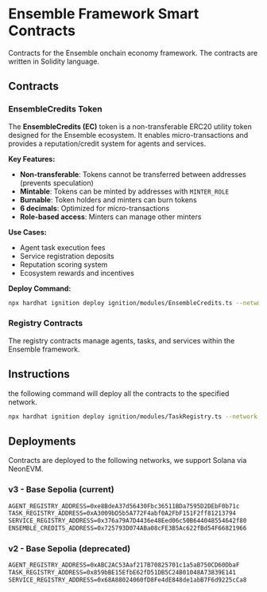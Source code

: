 # Ensemble Framework Smart Contracts

Contracts for the Ensemble onchain economy framework. The contracts are written in Solidity language.

## Contracts

### EnsembleCredits Token

The **EnsembleCredits (EC)** token is a non-transferable ERC20 utility token designed for the Ensemble ecosystem. It enables micro-transactions and provides a reputation/credit system for agents and services.

**Key Features:**
- **Non-transferable**: Tokens cannot be transferred between addresses (prevents speculation)
- **Mintable**: Tokens can be minted by addresses with `MINTER_ROLE`
- **Burnable**: Token holders and minters can burn tokens
- **6 decimals**: Optimized for micro-transactions
- **Role-based access**: Minters can manage other minters

**Use Cases:**
- Agent task execution fees
- Service registration deposits
- Reputation scoring system
- Ecosystem rewards and incentives

**Deploy Command:**

```bash
npx hardhat ignition deploy ignition/modules/EnsembleCredits.ts --network $YOUR_NETWORK
```

### Registry Contracts

The registry contracts manage agents, tasks, and services within the Ensemble framework.

## Instructions

the following command will deploy all the contracts to the specified network.

```bash
npx hardhat ignition deploy ignition/modules/TaskRegistry.ts --network $YOUR_NETWORK
```

## Deployments

Contracts are deployed to the following networks, we support Solana via NeonEVM.

### v3 - Base Sepolia (current)

```txt
AGENT_REGISTRY_ADDRESS=0xe8BdeA37d56430Fbc36511BDa7595D2DEbF0b71c
TASK_REGISTRY_ADDRESS=0xA3009bD5b5A772F4abf0A2FbF151F2ff81213794
SERVICE_REGISTRY_ADDRESS=0x376a79A7D4436e48Eed06c50B644048554642f80
ENSEMBLE_CREDITS_ADDRESS=0x725793D074ABa08cFE3B5Ac622fBd54F66821966
```

### v2 - Base Sepolia (deprecated)

```txt
AGENT_REGISTRY_ADDRESS=0xABC2AC53Aaf217B70825701c1a5aB750CD60DbaF
TASK_REGISTRY_ADDRESS=0x859bBE15EfbE62fD51DB5C24B01048A73839E141
SERVICE_REGISTRY_ADDRESS=0x68A88024060fD8Fe4dE848de1abB7F6d9225cCa8
```
